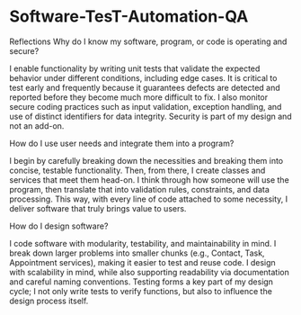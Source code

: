 # Software-TesT-Automation-QA
Reflections
Why do I know my software, program, or code is operating and secure?

I enable functionality by writing unit tests that validate the expected behavior under different conditions, including edge cases. It is critical to test early and frequently because it guarantees defects are detected and reported before they become much more difficult to fix. I also monitor secure coding practices such as input validation, exception handling, and use of distinct identifiers for data integrity. Security is part of my design and not an add-on.

How do I use user needs and integrate them into a program?

I begin by carefully breaking down the necessities and breaking them into concise, testable functionality. Then, from there, I create classes and services that meet them head-on. I think through how someone will use the program, then translate that into validation rules, constraints, and data processing. This way, with every line of code attached to some necessity, I deliver software that truly brings value to users.

How do I design software?

I code software with modularity, testability, and maintainability in mind. I break down larger problems into smaller chunks (e.g., Contact, Task, Appointment services), making it easier to test and reuse code. I design with scalability in mind, while also supporting readability via documentation and careful naming conventions. Testing forms a key part of my design cycle; I not only write tests to verify functions, but also to influence the design process itself.
